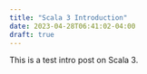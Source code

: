 ```yaml
---
title: "Scala 3 Introduction"
date: 2023-04-28T06:41:02-04:00
draft: true
---
```


This is a test intro post on Scala 3.